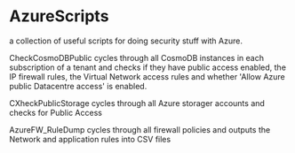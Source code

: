 # AzureScripts
a collection of useful scripts for doing security stuff with Azure.


CheckCosmoDBPublic cycles through all CosmoDB instances in each subscription of a tenant and checks if they have public access enabled, the IP firewall rules, the Virtual Network access rules and whether 'Allow Azure public Datacentre access' is enabled.


CXheckPublicStorage cycles through all Azure storager accounts and checks for Public Access


AzureFW_RuleDump cycles through all firewall policies and outputs the Network and application rules into CSV files




